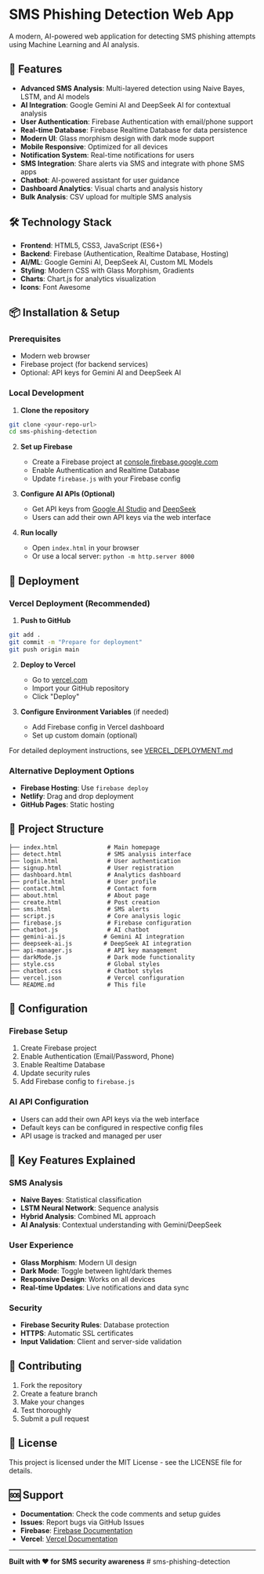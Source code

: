 # SMS Phishing Detection Web App

A modern, AI-powered web application for detecting SMS phishing attempts using Machine Learning and AI analysis.

## 🚀 Features

- **Advanced SMS Analysis**: Multi-layered detection using Naive Bayes, LSTM, and AI models
- **AI Integration**: Google Gemini AI and DeepSeek AI for contextual analysis
- **User Authentication**: Firebase Authentication with email/phone support
- **Real-time Database**: Firebase Realtime Database for data persistence
- **Modern UI**: Glass morphism design with dark mode support
- **Mobile Responsive**: Optimized for all devices
- **Notification System**: Real-time notifications for users
- **SMS Integration**: Share alerts via SMS and integrate with phone SMS apps
- **Chatbot**: AI-powered assistant for user guidance
- **Dashboard Analytics**: Visual charts and analysis history
- **Bulk Analysis**: CSV upload for multiple SMS analysis

## 🛠️ Technology Stack

- **Frontend**: HTML5, CSS3, JavaScript (ES6+)
- **Backend**: Firebase (Authentication, Realtime Database, Hosting)
- **AI/ML**: Google Gemini AI, DeepSeek AI, Custom ML Models
- **Styling**: Modern CSS with Glass Morphism, Gradients
- **Charts**: Chart.js for analytics visualization
- **Icons**: Font Awesome

## 📦 Installation & Setup

### Prerequisites
- Modern web browser
- Firebase project (for backend services)
- Optional: API keys for Gemini AI and DeepSeek AI

### Local Development

1. **Clone the repository**
```bash
git clone <your-repo-url>
cd sms-phishing-detection
```

2. **Set up Firebase**
   - Create a Firebase project at [console.firebase.google.com](https://console.firebase.google.com)
   - Enable Authentication and Realtime Database
   - Update `firebase.js` with your Firebase config

3. **Configure AI APIs (Optional)**
   - Get API keys from [Google AI Studio](https://makersuite.google.com/app/apikey) and [DeepSeek](https://platform.deepseek.com/)
   - Users can add their own API keys via the web interface

4. **Run locally**
   - Open `index.html` in your browser
   - Or use a local server: `python -m http.server 8000`

## 🚀 Deployment

### Vercel Deployment (Recommended)

1. **Push to GitHub**
```bash
git add .
git commit -m "Prepare for deployment"
git push origin main
```

2. **Deploy to Vercel**
   - Go to [vercel.com](https://vercel.com)
   - Import your GitHub repository
   - Click "Deploy"

3. **Configure Environment Variables** (if needed)
   - Add Firebase config in Vercel dashboard
   - Set up custom domain (optional)

For detailed deployment instructions, see [VERCEL_DEPLOYMENT.md](./VERCEL_DEPLOYMENT.md)

### Alternative Deployment Options

- **Firebase Hosting**: Use `firebase deploy`
- **Netlify**: Drag and drop deployment
- **GitHub Pages**: Static hosting

## 📁 Project Structure

```
├── index.html              # Main homepage
├── detect.html             # SMS analysis interface
├── login.html              # User authentication
├── signup.html             # User registration
├── dashboard.html          # Analytics dashboard
├── profile.html            # User profile
├── contact.html            # Contact form
├── about.html              # About page
├── create.html             # Post creation
├── sms.html                # SMS alerts
├── script.js               # Core analysis logic
├── firebase.js             # Firebase configuration
├── chatbot.js              # AI chatbot
├── gemini-ai.js           # Gemini AI integration
├── deepseek-ai.js         # DeepSeek AI integration
├── api-manager.js          # API key management
├── darkMode.js             # Dark mode functionality
├── style.css               # Global styles
├── chatbot.css             # Chatbot styles
├── vercel.json             # Vercel configuration
└── README.md               # This file
```

## 🔧 Configuration

### Firebase Setup
1. Create Firebase project
2. Enable Authentication (Email/Password, Phone)
3. Enable Realtime Database
4. Update security rules
5. Add Firebase config to `firebase.js`

### AI API Configuration
- Users can add their own API keys via the web interface
- Default keys can be configured in respective config files
- API usage is tracked and managed per user

## 🎯 Key Features Explained

### SMS Analysis
- **Naive Bayes**: Statistical classification
- **LSTM Neural Network**: Sequence analysis
- **Hybrid Analysis**: Combined ML approach
- **AI Analysis**: Contextual understanding with Gemini/DeepSeek

### User Experience
- **Glass Morphism**: Modern UI design
- **Dark Mode**: Toggle between light/dark themes
- **Responsive Design**: Works on all devices
- **Real-time Updates**: Live notifications and data sync

### Security
- **Firebase Security Rules**: Database protection
- **HTTPS**: Automatic SSL certificates
- **Input Validation**: Client and server-side validation

## 🤝 Contributing

1. Fork the repository
2. Create a feature branch
3. Make your changes
4. Test thoroughly
5. Submit a pull request

## 📄 License

This project is licensed under the MIT License - see the LICENSE file for details.

## 🆘 Support

- **Documentation**: Check the code comments and setup guides
- **Issues**: Report bugs via GitHub Issues
- **Firebase**: [Firebase Documentation](https://firebase.google.com/docs)
- **Vercel**: [Vercel Documentation](https://vercel.com/docs)

---

**Built with ❤️ for SMS security awareness** #   s m s - p h i s h i n g - d e t e c t i o n  
 